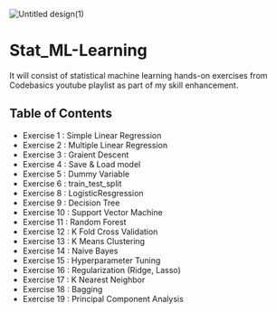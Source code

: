 ![Untitled design(1)](https://github.com/pb319/Stat_ML-Learning/assets/66114329/b29add12-9e5a-4142-b88d-2c29fd26842c)


# Stat_ML-Learning
It will consist of statistical machine learning hands-on exercises from Codebasics youtube playlist as part of my skill enhancement.

## Table of Contents
- Exercise 1  : Simple Linear Regression
- Exercise 2  : Multiple Linear Regression
- Exercise 3  : Graient Descent
- Exercise 4  : Save & Load model
- Exercise 5  : Dummy Variable
- Exercise 6  : train_test_split
- Exercise 8  : LogisticResgression
- Exercise 9  : Decision Tree
- Exercise 10 : Support Vector Machine
- Exercise 11 : Random Forest
- Exercise 12 : K Fold Cross Validation
- Exercise 13 : K Means Clustering
- Exercise 14 : Naive Bayes
- Exercise 15 : Hyperparameter Tuning
- Exercise 16 : Regularization (Ridge, Lasso)
- Exercise 17 : K Nearest Neighbor 
- Exercise 18 : Bagging
- Exercise 19 : Principal Component Analysis





